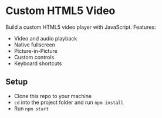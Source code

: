 # Custom HTML5 Video

Build a custom HTML5 video player with JavaScript. Features:

- Video and audio playback
- Native fullscreen
- Picture-in-Picture
- Custom controls
- Keyboard shortcuts


## Setup

- Clone this repo to your machine
- `cd` into the project folder and run `npm install`
- Run `npm start`
